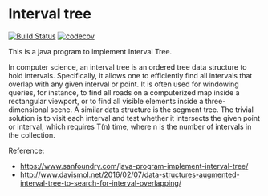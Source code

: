 # Interval tree

[![Build Status](https://travis-ci.org/thangdc94/interval-tree.svg?branch=master)](https://travis-ci.org/thangdc94/interval-tree)
[![codecov](https://codecov.io/gh/thangdc94/interval-tree/branch/master/graph/badge.svg)](https://codecov.io/gh/thangdc94/interval-tree)

This is a java program to implement Interval Tree.

In computer science, an interval tree is an ordered tree data structure to hold intervals. Specifically, it allows one to efficiently find all intervals that overlap with any given interval or point. It is often used for windowing queries, for instance, to find all roads on a computerized map inside a rectangular viewport, or to find all visible elements inside a three-dimensional scene. A similar data structure is the segment tree. The trivial solution is to visit each interval and test whether it intersects the given point or interval, which requires T(n) time, where n is the number of intervals in the collection.

Reference:
- https://www.sanfoundry.com/java-program-implement-interval-tree/
- http://www.davismol.net/2016/02/07/data-structures-augmented-interval-tree-to-search-for-interval-overlapping/